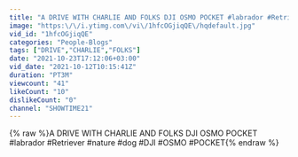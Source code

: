 ```yaml
---
title: "A DRIVE WITH CHARLIE AND FOLKS DJI OSMO POCKET #labrador #Retriever #nature #dog #DJI #OSMO #POCKET"
image: "https:\/\/i.ytimg.com\/vi\/1hfcOGjiqQE\/hqdefault.jpg"
vid_id: "1hfcOGjiqQE"
categories: "People-Blogs"
tags: ["DRIVE","CHARLIE","FOLKS"]
date: "2021-10-23T17:12:06+03:00"
vid_date: "2021-10-12T10:15:41Z"
duration: "PT3M"
viewcount: "41"
likeCount: "10"
dislikeCount: "0"
channel: "SHOWTIME21"
---
```

{% raw %}A DRIVE WITH CHARLIE AND FOLKS DJI OSMO POCKET #labrador #Retriever #nature #dog #DJI #OSMO #POCKET{% endraw %}

